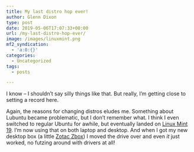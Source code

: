 ```yaml
---
title: My last distro hop ever!
author: Glenn Dixon
type: post
date: 2019-05-06T17:07:33+00:00
url: /my-last-distro-hop-ever/
image: /images/linuxmint.png
mf2_syndication:
  - 'a:0:{}'
categories:
  - Uncategorized
tags:
  - posts

---
```

I know &#8211; I shouldn&#8217;t say silly things like that. But really, I&#8217;m getting close to setting a record here.

Again, the reasons for changing distros eludes me. Something about Lubuntu became problematic, but I don&#8217;t remember what. I think I even switched to regular Ubuntu for awhile, but eventually landed on [Linux Mint 19][1]. I&#8217;m now using that on both laptop and desktop. And when I got my new desktop box (a little [Zotac Zbox][2]) I moved the drive over and even _it_ just worked, no futzing around with drivers at all!

 [1]: http://linuxmint.com
 [2]: https://www.zotac.com/es/product/mini_pcs/mn320